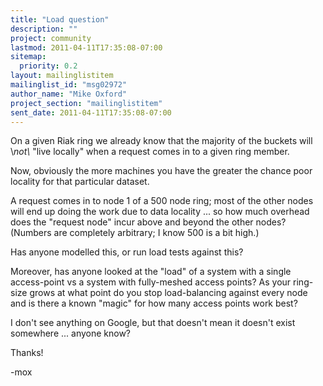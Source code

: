 ```yaml
---
title: "Load question"
description: ""
project: community
lastmod: 2011-04-11T17:35:08-07:00
sitemap:
  priority: 0.2
layout: mailinglistitem
mailinglist_id: "msg02972"
author_name: "Mike Oxford"
project_section: "mailinglistitem"
sent_date: 2011-04-11T17:35:08-07:00
---
```



On a given Riak ring we already know that the majority of the buckets will
\\*not\\* "live locally" when a request comes in to a given ring member.

Now, obviously the more machines you have the greater the chance poor
locality for that particular dataset.

A request comes in to node 1 of a 500 node ring; most of the other nodes
will end up doing the work due to data locality ... so how much
overhead does the "request node" incur above and beyond the other nodes?
 (Numbers are completely arbitrary; I know 500 is a bit high.)

Has anyone modelled this, or run load tests against this?

Moreover, has anyone looked at the "load" of a system with a single
access-point vs a system with fully-meshed access points? As your ring-size
grows at what point do you stop load-balancing against every node and is
there a known "magic" for how many access points work best?

I don't see anything on Google, but that doesn't mean it doesn't exist
somewhere ... anyone know?

Thanks!

-mox
